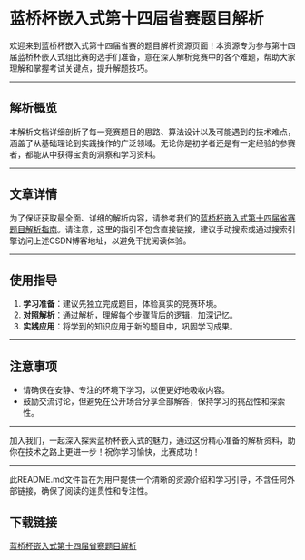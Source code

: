 # 蓝桥杯嵌入式第十四届省赛题目解析

欢迎来到蓝桥杯嵌入式第十四届省赛的题目解析资源页面！本资源专为参与第十四届蓝桥杯嵌入式组比赛的选手们准备，意在深入解析竞赛中的各个难题，帮助大家理解和掌握考试关键点，提升解题技巧。

---

## 解析概览

本解析文档详细剖析了每一竞赛题目的思路、算法设计以及可能遇到的技术难点，涵盖了从基础理论到实践操作的广泛领域。无论你是初学者还是有一定经验的参赛者，都能从中获得宝贵的洞察和学习资料。

---

## 文章详情

为了保证获取最全面、详细的解析内容，请参考我们的[蓝桥杯嵌入式第十四届省赛题目解析指南](https://blog.csdn.net/qq_53221728/article/details/130070217)。请注意，这里的指引不包含直接链接，建议手动搜索或通过搜索引擎访问上述CSDN博客地址，以避免干扰阅读体验。

---

## 使用指导

1. **学习准备**：建议先独立完成题目，体验真实的竞赛环境。
2. **对照解析**：通过解析，理解每个步骤背后的逻辑，加深记忆。
3. **实践应用**：将学到的知识应用于新的题目中，巩固学习成果。

---

## 注意事项

- 请确保在安静、专注的环境下学习，以便更好地吸收内容。
- 鼓励交流讨论，但避免在公开场合分享全部解答，保持学习的挑战性和探索性。

---

加入我们，一起深入探索蓝桥杯嵌入式的魅力，通过这份精心准备的解析资料，助你在技术之路上更进一步！祝你学习愉快，比赛成功！

---

此README.md文件旨在为用户提供一个清晰的资源介绍和学习引导，不含任何外部链接，确保了阅读的连贯性和专注性。

## 下载链接

[蓝桥杯嵌入式第十四届省赛题目解析](https://pan.quark.cn/s/1b453c7ad2ce)